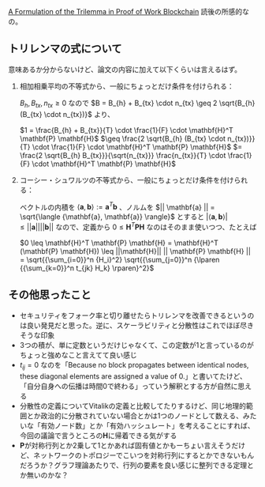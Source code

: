 [A Formulation of the Trilemma in Proof of Work Blockchain](https://ieeexplore.ieee.org/document/10549891) 読後の所感的なの。

## トリレンマの式について

意味あるか分からないけど、論文の内容に加えて以下くらいは言えるはず。

1. 相加相乗平均の不等式から、一般にちょっとだけ条件を付けられる：
    
    $B_{h}, B_{tx}, n_{tx} \geq 0$ なので $B = B_{h} + B_{tx} \cdot n_{tx} \geq 2 \sqrt{B_{h} (B_{tx} \cdot n_{tx})}$ より、
    
    $1 = \frac{B_{h} + B_{tx}}{T} \cdot \frac{1}{F} \cdot \mathbf{H}^T \mathbf{P} \mathbf{H}$
   $\geq \frac{2 \sqrt{B_{h} (B_{tx} \cdot n_{tx})}}{T} \cdot \frac{1}{F} \cdot \mathbf{H}^T \mathbf{P} \mathbf{H}$
   $= \frac{2 \sqrt{B_{h} B_{tx}}}{\sqrt{n_{tx}}} \frac{n_{tx}}{T} \cdot \frac{1}{F} \cdot \mathbf{H}^T \mathbf{P} \mathbf{H}$ 
    
3. コーシー・シュワルツの不等式から、一般にちょっとだけ条件を付けられる：
    
    ベクトルの内積を $\langle {\mathbf{a}, \mathbf{b}} \rangle := \mathbf{a}^T \mathbf{b}$ 、ノルムを $|| \mathbf{a} || = \sqrt{\langle {\mathbf{a}, \mathbf{a}} \rangle}$ とすると $| \langle {\mathbf{a}, \mathbf{b}} \rangle | \leq || \mathbf{a} || || \mathbf{b} ||$ なので、定義から $0 \leq \mathbf{H}^T \mathbf{P} \mathbf{H}$ なのはそのまま使いつつ、たとえば
    
    $0 \leq \mathbf{H}^T \mathbf{P} \mathbf{H} = \mathbf{H}^T (\mathbf{P} \mathbf{H}) \leq ||\mathbf{H}|| || \mathbf{P} \mathbf{H} || = \sqrt{{\sum_{i=0}}^n {H_i}^2} \sqrt{{\sum_{j=0}}^n {\lparen {{\sum_{k=0}}^n t_{jk} H_k} \rparen}^2}$ 
    

## その他思ったこと

- セキュリティをフォーク率と切り離せたらトリレンマを改善できるというのは良い発見だと思った。逆に、スケーラビリティと分散性はこれでほぼ尽きそうな印象
- 3つの積が、単に定数というだけじゃなくて、この定数が1と言っているのがちょっと強めなこと言えてて良い感じ
- $t_{ij}=0$ なのを「Because no block propagates between identical
nodes, these diagonal elements are assigned a value of 0.」と書いてたけど、「自分自身への伝播は時間0で終わる」っていう解釈とする方が自然に思える
- 分散性の定義についてVitalikの定義と比較してたりするけど、同じ地理的範囲とか政治的に分散されていない場合とかは1つのノードとして数える、みたいな「有効ノード数」とか「有効ハッシュレート」を考えることにすれば、今回の議論で言うところの**H**に帰着できる気がする
- $\mathbf{P}$が対称行列とか2乗して1とかあれば固有値とかもーちょい言えそうだけど、ネットワークのトポロジーでこいつを対称行列にするとかできないもんだろうか？グラフ理論あたりで、行列の要素を良い感じに整列できる定理とか無いのかな？
